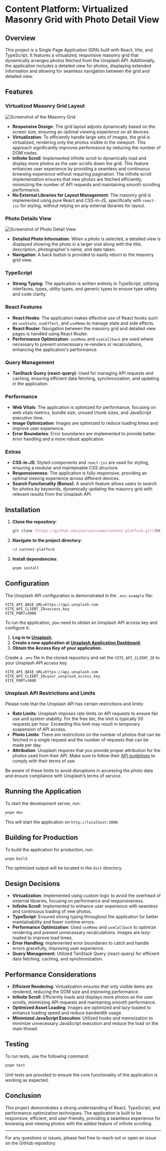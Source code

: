 # Content Platform: Virtualized Masonry Grid with Photo Detail View

## Overview

This project is a Single Page Application (SPA) built with React, Vite, and TypeScript. It features a virtualized, responsive masonry grid that dynamically arranges photos fetched from the Unsplash API. Additionally, the application includes a detailed view for photos, displaying extended information and allowing for seamless navigation between the grid and detailed view.

## Features

### Virtualized Masonry Grid Layout

![Screenshot of the Masonry Grid](public/masonry-grid.png)

- **Responsive Design**: The grid layout adjusts dynamically based on the screen size, ensuring an optimal viewing experience on all devices.
- **Virtualization**: To efficiently handle large sets of images, the grid is virtualized, rendering only the photos visible in the viewport. This approach significantly improves performance by reducing the number of DOM nodes.
- **Infinite Scroll**: Implemented infinite scroll to dynamically load and display more photos as the user scrolls down the grid. This feature enhances user experience by providing a seamless and continuous browsing experience without requiring pagination. The infinite scroll implementation ensures that new photos are fetched efficiently, minimizing the number of API requests and maintaining smooth scrolling performance.
- **No External Libraries for Layout Management**: The masonry grid is implemented using pure React and CSS-in-JS, specifically with `react-jss` for styling, without relying on any external libraries for layout.

### Photo Details View

![Screenshot of Photo Detail View](public/photo-view.png)

- **Detailed Photo Information**: When a photo is selected, a detailed view is displayed showing the photo in a larger size along with the title, description, photographer's name, and date taken.
- **Navigation**: A back button is provided to easily return to the masonry grid view.

### TypeScript

- **Strong Typing**: The application is written entirely in TypeScript, utilizing interfaces, types, utility types, and generic types to ensure type safety and code clarity.

### React Features

- **React Hooks**: The application makes effective use of React hooks such as `useState`, `useEffect`, and `useMemo` to manage state and side effects.
- **React Router**: Navigation between the masonry grid and detailed view pages is handled using React Router.
- **Performance Optimization**: `useMemo` and `useCallback` are used where necessary to prevent unnecessary re-renders or recalculations, enhancing the application's performance.

### Query Management

- **TanStack Query (react-query)**: Used for managing API requests and caching, ensuring efficient data fetching, synchronization, and updating in the application.

### Performance

- **Web Vitals**: The application is optimized for performance, focusing on web vitals metrics, bundle size, unused chunk sizes, and JavaScript execution time.
- **Image Optimization**: Images are optimized to reduce loading times and improve user experience.
- **Error Boundaries**: Error boundaries are implemented to provide better error handling and a more robust application.

### Extras

- **CSS-in-JS**: Styled-components and `react-jss` are used for styling, ensuring a modular and maintainable CSS structure.
- **Responsiveness**: The application is fully responsive, providing an optimal viewing experience across different devices.
- **Search Functionality (Bonus)**: A search feature allows users to search for photos by keywords, dynamically updating the masonry grid with relevant results from the Unsplash API.


## Installation

1. **Clone the repository**:
   ```bash
   git clone [https://github.com/yourusername/content-platform.git](https://github.com/KaroMourad/content-platform.git)
   ```
   
2. **Navigate to the project directory**:
   ```bash
   cd content-platform
   ```
   
3. **Install dependencies**:
   ```bash
   pnpm install
   ```


## Configuration

The Unsplash API configuration is demonstrated in the `.env.example` file:

```.env.example
VITE_API_BASE_URL=https://api.unsplash.com
VITE_API_CLIENT_ID=access_key
VITE_PORT=3000
```

To run the application, you need to obtain an Unsplash API access key and configure it:

1. **Log in to [Unsplash](https://unsplash.com/).**
2. **Create a new application at [Unsplash Application Dashboard](https://unsplash.com/oauth/applications).**
3. **Obtain the Access Key of your application.**

Create a `.env` file in the cloned repository and set the `VITE_API_CLIENT_ID` to your Unsplash API access key.

```.env
VITE_API_BASE_URL=https://api.unsplash.com
VITE_API_CLIENT_ID=your_unsplash_access_key
VITE_PORT=3000
```

### Unsplash API Restrictions and Limits

Please note that the Unsplash API has certain restrictions and limits:

- **Rate Limits**: Unsplash imposes rate limits on API requests to ensure fair use and system stability. For the free tier, the limit is typically 50 requests per hour. Exceeding this limit may result in temporary suspension of API access.
- **Photo Limits**: There are restrictions on the number of photos that can be fetched in a single request and the number of requests that can be made per day.
- **Attribution**: Unsplash requires that you provide proper attribution for the photos used from their API. Make sure to follow their [API guidelines](https://unsplash.com/developers) to comply with their terms of use.

Be aware of these limits to avoid disruptions in accessing the photo data and ensure compliance with Unsplash’s terms of service.

## Running the Application

To start the development server, run:

```bash
pnpm dev
```

This will start the application on `http://localhost:3000`.

## Building for Production

To build the application for production, run:

```bash
pnpm build
```

The optimized output will be located in the `dist` directory.

## Design Decisions

- **Virtualization**: Implemented using custom logic to avoid the overhead of external libraries, focusing on performance and responsiveness.
- **Infinite Scroll**: Implemented to enhance user experience with seamless and continuous loading of new photos.
- **TypeScript**: Ensured strong typing throughout the application for better maintainability and fewer runtime errors.
- **Performance Optimization**: Used `useMemo` and `useCallback` to optimize rendering and prevent unnecessary recalculations. Images are lazy-loaded to improve load times.
- **Error Handling**: Implemented error boundaries to catch and handle errors gracefully, improving user experience.
- **Query Management**: Utilized TanStack Query (react-query) for efficient data fetching, caching, and synchronization.

## Performance Considerations

- **Efficient Rendering**: Virtualization ensures that only visible items are rendered, reducing the DOM size and improving performance.
- **Infinite Scroll**: Efficiently loads and displays more photos as the user scrolls, minimizing API requests and maintaining smooth performance.
- **Optimized Asset Loading**: Images are optimized and lazy-loaded to enhance loading speed and reduce bandwidth usage.
- **Minimized JavaScript Execution**: Utilized hooks and memoization to minimize unnecessary JavaScript execution and reduce the load on the main thread.

## Testing

To run tests, use the following command:

```bash
pnpm test
```

Unit tests are provided to ensure the core functionality of the application is working as expected.

## Conclusion

This project demonstrates a strong understanding of React, TypeScript, and performance optimization techniques. The application is built to be responsive, efficient, and user-friendly, providing a seamless experience for browsing and viewing photos with the added feature of infinite scrolling.

---

For any questions or issues, please feel free to reach out or open an issue on the GitHub repository.
